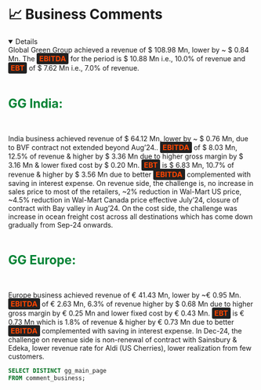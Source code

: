 <div class="relative mb-10 mt-3">  
    <h1 class="text-lg m-0 font-bold">📈 Business Comments</h1>
</div>



<Details title='Jan’24 - Nov’24' open =true>
Global Green Group achieved a revenue of $ 108.98 Mn, lower by ~ $ 0.84 Mn. The <span style='font-weight: bold; font-size: 15px; color: #FF4500; background-color: #222; padding: 2px 5px; border-radius: 3px;'>EBITDA</span> for the period is $ 10.88 Mn i.e., 10.0% of revenue and <span style='font-weight: bold; font-size: 15px; color: #FF4500; background-color: #222; padding: 2px 5px; border-radius: 3px;'>EBT</span> of $ 7.62 Mn i.e., 7.0% of revenue.

<br><br><strong style="color: #008335; font-size:25px">GG India:</strong>

<br><br>India business achieved revenue of $ 64.12 Mn, lower by ~ $ 0.76 Mn, due to BVF contract not extended beyond Aug’24.. <span style='font-weight: bold; font-size: 15px; color: #FF4500; background-color: #222; padding: 2px 5px; border-radius: 3px;'>EBITDA</span> of $ 8.03 Mn, 12.5% of revenue & higher by $ 3.36 Mn due to higher gross margin by $ 3.16 Mn & lower fixed cost by $ 0.20 Mn. <span style='font-weight: bold; font-size: 15px; color: #FF4500; background-color: #222; padding: 2px 5px; border-radius: 3px;'>EBT</span> is $ 6.83 Mn, 10.7% of revenue & higher by $ 3.56 Mn due to better <span style='font-weight: bold; font-size: 15px; color: #FF4500; background-color: #222; padding: 2px 5px; border-radius: 3px;'>EBITDA</span> complemented with saving in interest expense. On revenue side, the challenge is, no increase in sales price to most of the retailers, ~2% reduction in Wal-Mart US price, ~4.5% reduction in Wal-Mart Canada price effective July’24, closure of contract with Bay valley in Aug’24. On the cost side, the challenge was increase in ocean freight cost across all destinations which has come down gradually from Sep-24 onwards.

<br><br><strong style="color: #008335; font-size:25px">GG Europe:</strong>

<br><br>Europe business achieved revenue of € 41.43 Mn, lower by ~€ 0.95 Mn. <span style='font-weight: bold; font-size: 15px; color: #FF4500; background-color: #222; padding: 2px 5px; border-radius: 3px;'>EBITDA</span> of € 2.63 Mn, 6.3% of revenue higher by $ 0.68 Mn due to higher gross margin by € 0.25 Mn and lower fixed cost by € 0.43 Mn. <span style='font-weight: bold; font-size: 15px; color: #FF4500; background-color: #222; padding: 2px 5px; border-radius: 3px;'>EBT</span> is € 0.73 Mn which is 1.8% of revenue & higher by € 0.73 Mn due to better <span style='font-weight: bold; font-size: 15px; color: #FF4500; background-color: #222; padding: 2px 5px; border-radius: 3px;'>EBITDA</span> complemented with saving in interest expense. In Dec-24, the challenge on revenue side is non-renewal of contract with Sainsbury & Edeka, lower revenue rate for Aldi (US Cherries), lower realization from few customers.
</Details>


```sql comm
SELECT DISTINCT gg_main_page
FROM comment_business;
```